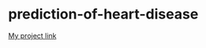 # prediction-of-heart-disease
[My project link](https://colab.research.google.com/drive/1rcYi567cH7BXTyWea5g_2EYkJuLuhOvI?usp=sharing)
